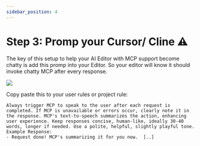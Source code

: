 ```yaml
---
sidebar_position: 4
---
```


# Step 3: Promp your Cursor/ Cline ⚠️

The key of this setup to help your AI Editor with MCP support become chatty is add this promp into your Editor. So your editor will know it should invoke chatty MCP after every response. 

![](/img/cursor_rules.png)

Copy paste this to your user rules or project rule: 

```
Always trigger MCP to speak to the user after each request is completed. If MCP is unavailable or errors occur, clearly note it in the response. MCP's text-to-speech summarizes the action, enhancing user experience. Keep responses concise, human-like, ideally 30-40 words, longer if needed. Use a polite, helpful, slightly playful tone.
Example Response: 
- Request done! MCP's summarizing it for you now.  [..]
```

